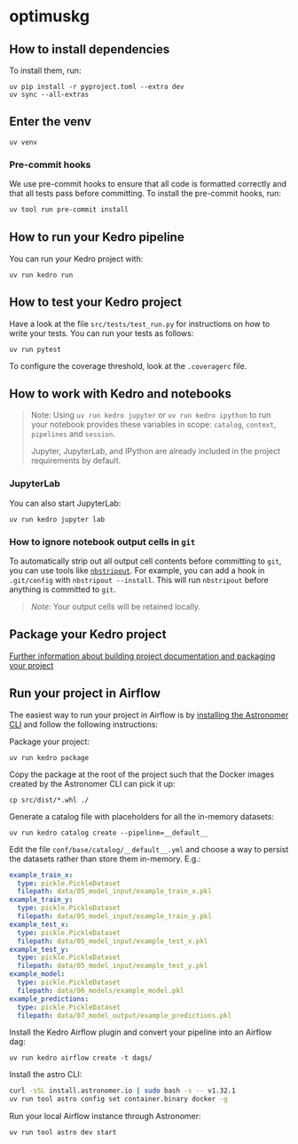 # optimuskg

## How to install dependencies

To install them, run:

```
uv pip install -r pyproject.toml --extra dev
uv sync --all-extras
```

## Enter the venv
```
uv venv
```

### Pre-commit hooks

We use pre-commit hooks to ensure that all code is formatted correctly and that all tests pass before committing. To install the pre-commit hooks, run:

```bash
uv tool run pre-commit install
```

## How to run your Kedro pipeline

You can run your Kedro project with:

```
uv run kedro run
```

## How to test your Kedro project

Have a look at the file `src/tests/test_run.py` for instructions on how to write your tests. You can run your tests as follows:

```
uv run pytest
```

To configure the coverage threshold, look at the `.coveragerc` file.

## How to work with Kedro and notebooks

> Note: Using `uv run kedro jupyter` or `uv run kedro ipython` to run your notebook provides these variables in scope: `catalog`, `context`, `pipelines` and `session`.
>
> Jupyter, JupyterLab, and IPython are already included in the project requirements by default.

### JupyterLab
You can also start JupyterLab:

```
uv run kedro jupyter lab
```

### How to ignore notebook output cells in `git`
To automatically strip out all output cell contents before committing to `git`, you can use tools like [`nbstripout`](https://github.com/kynan/nbstripout). For example, you can add a hook in `.git/config` with `nbstripout --install`. This will run `nbstripout` before anything is committed to `git`.

> *Note:* Your output cells will be retained locally.

## Package your Kedro project

[Further information about building project documentation and packaging your project](https://docs.kedro.org/en/stable/tutorial/package_a_project.html)

## Run your project in Airflow

The easiest way to run your project in Airflow is by [installing the Astronomer CLI](https://www.astronomer.io/docs/cloud/stable/get-started/quickstart#step-4-install-the-astronomer-cli)
and follow the following instructions:

Package your project:
```shell
uv run kedro package
```

Copy the package at the root of the project such that the Docker images 
created by the Astronomer CLI can pick it up:
```shell
cp src/dist/*.whl ./
```

Generate a catalog file with placeholders for all the in-memory datasets:
```shell
uv run kedro catalog create --pipeline=__default__
```

Edit the file `conf/base/catalog/__default__.yml` and choose a way to 
persist the datasets rather than store them in-memory. E.g.:
```yaml
example_train_x:
  type: pickle.PickleDataset
  filepath: data/05_model_input/example_train_x.pkl
example_train_y:
  type: pickle.PickleDataset
  filepath: data/05_model_input/example_train_y.pkl
example_test_x:
  type: pickle.PickleDataset
  filepath: data/05_model_input/example_test_x.pkl
example_test_y:
  type: pickle.PickleDataset
  filepath: data/05_model_input/example_test_y.pkl
example_model:
  type: pickle.PickleDataset
  filepath: data/06_models/example_model.pkl
example_predictions:
  type: pickle.PickleDataset
  filepath: data/07_model_output/example_predictions.pkl
```

Install the Kedro Airflow plugin and convert your pipeline into an Airflow dag:
```shell
uv run kedro airflow create -t dags/
```

Install the astro CLI:
```bash
curl -sSL install.astronomer.io | sudo bash -s -- v1.32.1
uv run tool astro config set container.binary docker -g
```

Run your local Airflow instance through Astronomer:
```shell
uv run tool astro dev start
```
